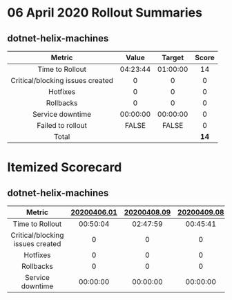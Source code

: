 # 06 April 2020 Rollout Summaries

## dotnet-helix-machines

|              Metric              |   Value  |  Target  |   Score   |
|:--------------------------------:|:--------:|:--------:|:---------:|
| Time to Rollout                  | 04:23:44 | 01:00:00 |     14     |
| Critical/blocking issues created |     0    |    0     |     0     |
| Hotfixes                         |     0    |    0     |     0     |
| Rollbacks                        |     0    |    0     |     0     |
| Service downtime                 | 00:00:00 | 00:00:00 |     0     |
| Failed to rollout                |   FALSE  |   FALSE  |     0     |
| Total                            |          |          |   **14**   |


# Itemized Scorecard

## dotnet-helix-machines

| Metric | [20200406.01](https://dev.azure.com/dnceng/7ea9116e-9fac-403d-b258-b31fcf1bb293/_build/results?buildId=590312) | [20200408.09](https://dev.azure.com/dnceng/7ea9116e-9fac-403d-b258-b31fcf1bb293/_build/results?buildId=593447) | [20200409.08](https://dev.azure.com/dnceng/7ea9116e-9fac-403d-b258-b31fcf1bb293/_build/results?buildId=594811) |
|:-----:|:-----:|:-----:|:-----:|
| Time to Rollout | 00:50:04 | 02:47:59 | 00:45:41 |
| Critical/blocking issues created | 0 | 0 | 0 |
| Hotfixes | 0 | 0 | 0 |
| Rollbacks | 0 | 0 | 0 |
| Service downtime | 00:00:00 | 00:00:00 | 00:00:00 |

